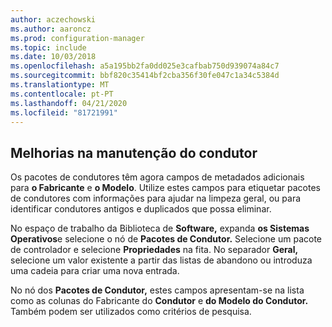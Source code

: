 ```yaml
---
author: aczechowski
ms.author: aaroncz
ms.prod: configuration-manager
ms.topic: include
ms.date: 10/03/2018
ms.openlocfilehash: a5a195bb2fa0dd025e3cafbab750d939074a84c7
ms.sourcegitcommit: bbf820c35414bf2cba356f30fe047c1a34c5384d
ms.translationtype: MT
ms.contentlocale: pt-PT
ms.lasthandoff: 04/21/2020
ms.locfileid: "81721991"
---
```

## <a name="improvements-to-driver-maintenance"></a><a name="bkmk_drivers"></a>Melhorias na manutenção do condutor
<!--1358270-->

Os pacotes de condutores têm agora campos de metadados adicionais para **o Fabricante** e **o Modelo**. Utilize estes campos para etiquetar pacotes de condutores com informações para ajudar na limpeza geral, ou para identificar condutores antigos e duplicados que possa eliminar.

No espaço de trabalho da Biblioteca de **Software,** expanda **os Sistemas Operativos**e selecione o nó de **Pacotes de Condutor.** Selecione um pacote de controlador e selecione **Propriedades** na fita. No separador **Geral,** selecione um valor existente a partir das listas de abandono ou introduza uma cadeia para criar uma nova entrada. 

No nó dos **Pacotes de Condutor,** estes campos apresentam-se na lista como as colunas do Fabricante do **Condutor** e **do Modelo do Condutor.** Também podem ser utilizados como critérios de pesquisa. 


